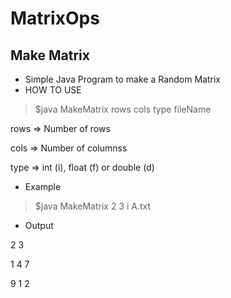 # MatrixOps

## Make Matrix ##

- Simple Java Program to make a Random Matrix
-	HOW TO USE

>$java MakeMatrix rows cols type fileName

rows => Number of rows

cols => Number of columnss

type => int (i), float (f) or double (d)

- Example
>$java MakeMatrix 2 3 i A.txt
- Output

2 3

1 4 7

9 1 2
